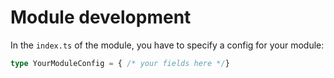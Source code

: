 # Module development

In the `index.ts` of the module, you have to specify a config for your module:

```ts
type YourModuleConfig = { /* your fields here */}
```
